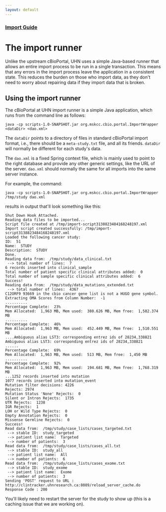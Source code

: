 ```yaml
---
layout: default
---
```


### [Import Guide](import-guide.html)

# The import runner

Unlike the upstream cBioPortal, UHN uses a simple Java-based runner that allows an entire import process to be run in a single transaction. This means that any errors in the import process leave the application in a consistent state. This reduces the burden on those who import data, as they don't need to worry about repairing data if they import data that is broken.

## Using the import runner

The cBioPortal at UHN import runner is a simple Java application, which runs from the command line as follows:

```
java -cp scripts-1.0-SNAPSHOT.jar org.mskcc.cbio.portal.ImportWrapper <dataDir> <dao.xml>
```

The `dataDir` points to a directory of files in standard cBioPortal import format, i.e., there should be a `meta-study.txt` file, and all its friends. `dataDir` will normally be different for each study's data.

The `dao.xml` is a fixed Spring context file, which is mainly used to point to the right database and provide any other generic settings, like the URL of the server. `dao.xml` should normally the same for all imports into the same server instance.

For example, the command:

```
java -cp scripts-1.0-SNAPSHOT.jar org.mskcc.cbio.portal.ImportWrapper /tmp/study dao.xml
```

results in output that'll look something like this:

```
Shut Down Hook Attached.
Reading data files to be imported...
Script file created at /tmp/import-script3138823484168248197.xml
Import script created successfully: /tmp/import-script3138823484168248197.xml
Loaded the following cancer study:
ID:  51
Name:  STUDY
Description:  STUDY
Done.
Reading data from:  /tmp/study/data_clinical.txt
 --> total number of lines:  7
6 records inserted into clinical_sample
Total number of patient specific clinical attributes added:  0
Total number of sample specific clinical attributes added:  6
Success!
Reading data from:  /tmp/study/data_mutations_extended.txt
 --> total number of lines:  4367
C12ORF9	93669 in the cbio cancer gene list is not a HUGO gene symbol.
Extracting OMA Scores from Column Number:  -1
..........
Percentage Complete:  23%
Mem Allocated:  1,963 MB, Mem used:  380.626 MB, Mem free:  1,582.374 MB
..........
Percentage Complete:  46%
Mem Allocated:  1,963 MB, Mem used:  452.449 MB, Mem free:  1,510.551 MB
....Ambiguous alias LST3: corresponding entrez ids of 28234,338821
Ambiguous alias LST3: corresponding entrez ids of 28234,338821
......
Percentage Complete:  69%
Mem Allocated:  1,963 MB, Mem used:  513 MB, Mem free:  1,450 MB
..........
Percentage Complete:  92%
Mem Allocated:  1,963 MB, Mem used:  194.681 MB, Mem free:  1,768.319 MB
...1252 records inserted into mutation
1077 records inserted into mutation_event
Mutation filter decisions: 4226
Rejects: 2974
Mutation Status 'None' Rejects:  0
Silent or Intron Rejects:  1735
UTR Rejects:  1238
IGR Rejects:  1
LOH or Wild Type Rejects:  0
Empty Annotation Rejects:  0
Missense Germline Rejects:  0
Success!
Read data from:  /tmp/study/case_lists/cases_targeted.txt
 --> stable ID:  study_targeted
 --> patient list name:  Targeted
 --> number of patients:  3
Read data from:  /tmp/study/case_lists/cases_all.txt
 --> stable ID:  study_all
 --> patient list name:  All
 --> number of patients:  6
Read data from:  /tmp/study/case_lists/cases_exome.txt
 --> stable ID:  study_exome
 --> patient list name:  Exome
 --> number of patients:  3
Sending 'POST' request to URL : http://clintracker.uhnresearch.ca:8089/reload_server_cache.do
Response Code : 200
```

You'll likely need to restart the server for the study to show up (this is a caching issue that we are working on).
